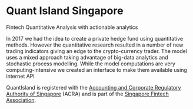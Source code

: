 # Quant Island Singapore
Fintech Quantitative Analysis with actionable analytics

In 2017 we had the idea to create a private hedge fund using quantitative methods. However the quantitative research resulted in a number of new trading indicators giving an edge to the crypto-currency trader. The model uses a mixed approach taking advantage of big-data analytics and stochastic process modelling. While the model computations are very computing-intensive we created an interface to make them available using internet API

QuantIsland is registered with the [Accounting and Corporate Regulatory Authority of Singapore](https://www.acra.gov.sg/home/) (ACRA) and is part of the [Singapore Fintech Association](https://directory.singaporefintech.org/directory/listing/quant-island).
